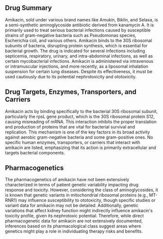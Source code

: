 ## Drug Summary
Amikacin, sold under various brand names like Amukin, Biklin, and Selaxa, is a semi-synthetic aminoglycoside antibiotic derived from kanamycin A. It is primarily used to treat serious bacterial infections caused by susceptible strains of gram-negative bacteria such as Pseudomonas species, Escherichia coli, and various others. Amikacin binds to the 30S ribosomal subunits of bacteria, disrupting protein synthesis, which is essential for bacterial growth. The drug is indicated for several infections including septicemia, respiratory, urinary, and intra-abdominal infections, as well as certain mycobacterial infections. Amikacin is administered via intravenous or intramuscular injections, and more recently, as a liposomal inhalation suspension for certain lung diseases. Despite its effectiveness, it must be used cautiously due to its potential nephrotoxicity and ototoxicity.

## Drug Targets, Enzymes, Transporters, and Carriers
Amikacin acts by binding specifically to the bacterial 30S ribosomal subunit, particularly the rpsL gene product, which is the 30S ribosomal protein S12, causing misreading of mRNA. This interaction inhibits the proper translation and production of proteins that are vital for bacterial survival and replication. This mechanism is one of the key factors in its broad activity against aerobic gram-negative bacteria and some gram-positive ones. No specific human enzymes, transporters, or carriers that interact with amikacin are listed, emphasizing that its action is primarily extracellular and targets bacterial components.

## Pharmacogenetics
The pharmacogenetics of amikacin have not been extensively characterized in terms of patient genetic variability impacting drug response and toxicity. However, considering the class of aminoglycosides, it is known that genetic variants in mitochondrial ribosomal proteins (e.g., MT-RNR1) may influence susceptibility to ototoxicity, though specific studies or variant data for amikacin may not be detailed. Additionally, genetic variations that affect kidney function might indirectly influence amikacin's toxicity profile, given its nephrotoxic potential. Therefore, while direct pharmacogenetic data for amikacin are not extensively documented, inferences based on its pharmacological class suggest areas where genetics might play a role in individuating therapy risks and benefits.